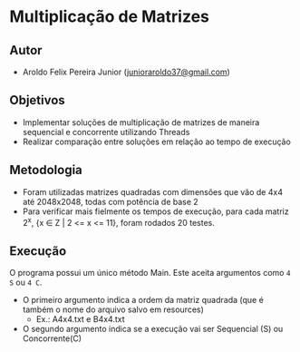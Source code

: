 # Multiplicação de Matrizes

## Autor

* Aroldo Felix Pereira Junior (junioraroldo37@gmail.com)

## Objetivos

* Implementar soluções de multiplicação de matrizes de maneira sequencial e concorrente utilizando Threads
* Realizar comparação entre soluções em relação ao tempo de execução

## Metodologia

* Foram utilizadas matrizes quadradas com dimensões que vão de 4x4 até 2048x2048, todas com potência de base 2
* Para verificar mais fielmente os tempos de execução, para cada matriz 2<sup>x</sup>, {x ∈ Z | 2 <= x <= 11}, foram
  rodados 20 testes.

## Execução

O programa possui um único método Main. Este aceita argumentos como `4 S` ou `4 C`.

* O primeiro argumento indica a ordem da matriz quadrada (que é também o nome do arquivo salvo em resources)
    * Ex.: A4x4.txt e B4x4.txt
* O segundo argumento indica se a execução vai ser Sequencial (S) ou Concorrente(C)